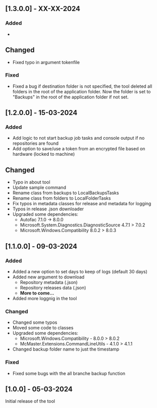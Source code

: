 ## [1.3.0.0] - XX-XX-2024

### Added
- 

## Changed
- Fixed typo in argument tokenfile

### Fixed
- Fixed a bug if destination folder is not specified, the tool deleted all folders in the root of the application folder. Now the folder is set to "Backups" in the root of the application folder if not set.

## [1.2.0.0] - 15-03-2024

### Added
- Add logic to not start backup job tasks and console output if no repositories are found
- Add option to save/use a token from an encrypted file based on hardware (locked to machine)

## Changed
- Typo in about tool
- Update sample command
- Rename class from backups to LocalBackupsTasks
- Rename class from folders to LocalFolderTasks
- Fix typos in metadata classes for release and metadata for logging
- Typos in release .json downloader
- Upgraded some dependencies:
    - Autofac 7.1.0 -> 8.0.0
    - Microsoft.System.Diagnostics.DiagnosticSource 4.7.1 > 7.0.2
    - Microsoft.Windows.Compatibility 8.0.2 > 8.0.3

## [1.1.0.0] - 09-03-2024

### Added
- Added a new option to set days to keep of logs (default 30 days)
- Added new argument to download
    - Repository metadata (.json)
    - Repository releases data (.json)
    - **More to come...**
- Added more loggnig in the tool

### Changed
- Changed some typos
- Moved some code to classes
- Upgraded some dependencies:
    - Microsoft.Windows.Compatibility - 8.0.0 > 8.0.2
    - McMaster.Extensions.CommandLineUtils - 4.1.0 > 4.1.1
- Changed backup folder name to just the timestamp

### Fixed
- Fixed some bugs with the all branche backup function

## [1.0.0] - 05-03-2024

Initial release of the tool